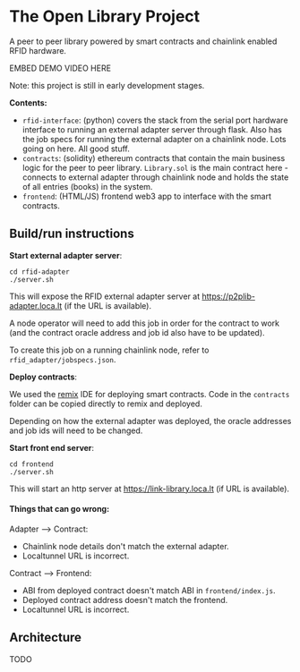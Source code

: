 # The Open Library Project

A peer to peer library powered by smart contracts and chainlink enabled RFID hardware.

EMBED DEMO VIDEO HERE

Note: this project is still in early development stages.

**Contents:**

- `rfid-interface`: (python) covers the stack from the serial port hardware interface to running an external adapter server through flask. Also has the job specs for running the external adapter on a chainlink node. Lots going on here. All good stuff.
- `contracts`: (solidity) ethereum contracts that contain the main business logic for the peer to peer library. `Library.sol` is the main contract here - connects to external adapter through chainlink node and holds the state of all entries (books) in the system. 
- `frontend`: (HTML/JS) frontend web3 app to interface with the smart contracts.

## Build/run instructions

**Start external adapter server**:
```
cd rfid-adapter
./server.sh
```
This will expose the RFID external adapter server at  https://p2plib-adapter.loca.lt (if the URL is available). 

A node operator will need to add this job in order for the contract to work (and the contract oracle address and job id also have to be updated).

To create this job on a running chainlink node, refer to `rfid_adapter/jobspecs.json`. 

**Deploy contracts**:

We used the [remix](remix.ethereum.org) IDE for deploying smart contracts. Code in the `contracts` folder can be copied directly to remix and deployed.

Depending on how the external adapter was deployed, the  oracle addresses and job ids will need to be changed.

**Start front end server**:
```
cd frontend
./server.sh
```
This will start an http server at https://link-library.loca.lt (if URL is available). 

#### Things that can go wrong:

Adapter --> Contract:

- Chainlink node details don't match the external adapter.
- Localtunnel URL is incorrect.

Contract --> Frontend:

- ABI from deployed contract doesn't match ABI in `frontend/index.js`.
- Deployed contract address doesn't match the frontend.
- Localtunnel URL is incorrect.

## Architecture

TODO
